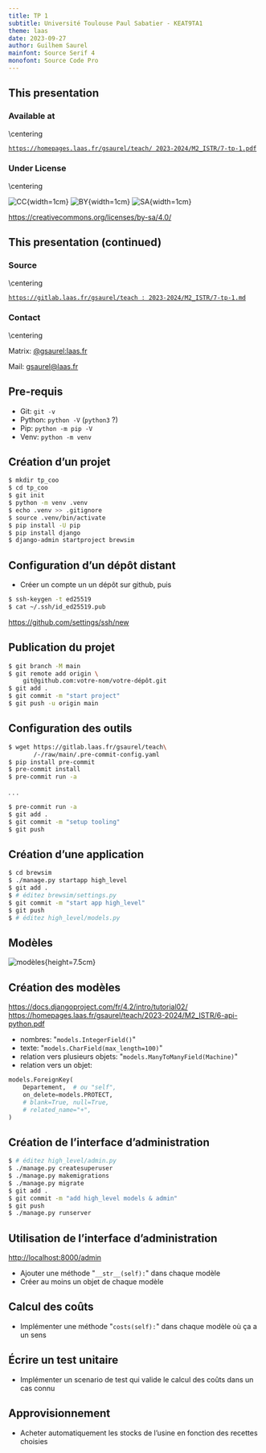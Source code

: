 ```yaml
---
title: TP 1
subtitle: Université Toulouse Paul Sabatier - KEAT9TA1
theme: laas
date: 2023-09-27
author: Guilhem Saurel
mainfont: Source Serif 4
monofont: Source Code Pro
---
```


## This presentation

### Available at

\centering

[`https://homepages.laas.fr/gsaurel/teach/
2023-2024/M2_ISTR/7-tp-1.pdf`](https://homepages.laas.fr/gsaurel/teach/2023-2024/M2_ISTR/7-tp-1.pdf)

### Under License

\centering

![CC](media/cc.png){width=1cm}
![BY](media/by.png){width=1cm}
![SA](media/sa.png){width=1cm}

<https://creativecommons.org/licenses/by-sa/4.0/>

## This presentation (continued)

### Source

\centering

[`https://gitlab.laas.fr/gsaurel/teach :
2023-2024/M2_ISTR/7-tp-1.md`](https://gitlab.laas.fr/gsaurel/teach/-/blob/main/2023-2024/M2_ISTR/7-tp-1.md)

### Contact

\centering

Matrix: [@gsaurel:laas.fr](https://matrix.to/\#/@gsaurel:laas.fr)

Mail: [gsaurel@laas.fr](mailto::gsaurel@laas.fr)

## Pre-requis

- Git: `git -v`
- Python: `python -V` (`python3` ?)
- Pip: `python -m pip -V`
- Venv: `python -m venv`

## Création d’un projet

```bash
$ mkdir tp_coo
$ cd tp_coo
$ git init
$ python -m venv .venv
$ echo .venv >> .gitignore
$ source .venv/bin/activate
$ pip install -U pip
$ pip install django
$ django-admin startproject brewsim
```

## Configuration d’un dépôt distant

- Créer un compte un un dépôt sur github, puis

```bash
$ ssh-keygen -t ed25519
$ cat ~/.ssh/id_ed25519.pub
```

<https://github.com/settings/ssh/new>

## Publication du projet

```bash
$ git branch -M main
$ git remote add origin \
    git@github.com:votre-nom/votre-dépôt.git
$ git add .
$ git commit -m "start project"
$ git push -u origin main
```

## Configuration des outils

```bash
$ wget https://gitlab.laas.fr/gsaurel/teach\
       /-/raw/main/.pre-commit-config.yaml
$ pip install pre-commit
$ pre-commit install
$ pre-commit run -a
```

. . .

```bash
$ pre-commit run -a
$ git add .
$ git commit -m "setup tooling"
$ git push
```

## Création d’une application


```bash
$ cd brewsim
$ ./manage.py startapp high_level
$ git add .
$ # éditez brewsim/settings.py
$ git commit -m "start app high_level"
$ git push
$ # éditez high_level/models.py
```

## Modèles

![modèles](media/brewsim.png){height=7.5cm}

## Création des modèles

<https://docs.djangoproject.com/fr/4.2/intro/tutorial02/>
<https://homepages.laas.fr/gsaurel/teach/2023-2024/M2_ISTR/6-api-python.pdf>

- nombres: "`models.IntegerField()`"
- texte: "`models.CharField(max_length=100)`"
- relation vers plusieurs objets:
    "`models.ManyToManyField(Machine)`"
- relation vers un objet:
```python
models.ForeignKey(
    Departement,  # ou "self",
    on_delete=models.PROTECT,
    # blank=True, null=True,
    # related_name="+",
)
```

## Création de l’interface d’administration

```bash
$ # éditez high_level/admin.py
$ ./manage.py createsuperuser
$ ./manage.py makemigrations
$ ./manage.py migrate
$ git add .
$ git commit -m "add high_level models & admin"
$ git push
$ ./manage.py runserver
```

## Utilisation de l’interface d’administration

<http://localhost:8000/admin>

- Ajouter une méthode "`__str__(self):`" dans chaque modèle
- Créer au moins un objet de chaque modèle

## Calcul des coûts

- Implémenter une méthode "`costs(self):`" dans chaque modèle où ça a un sens

## Écrire un test unitaire

- Implémenter un scenario de test qui valide le calcul des coûts dans un cas connu

## Approvisionnement

- Acheter automatiquement les stocks de l’usine en fonction des recettes choisies
